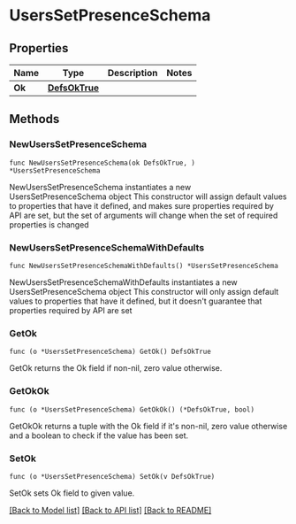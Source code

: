 # UsersSetPresenceSchema

## Properties

Name | Type | Description | Notes
------------ | ------------- | ------------- | -------------
**Ok** | [**DefsOkTrue**](DefsOkTrue.md) |  | 

## Methods

### NewUsersSetPresenceSchema

`func NewUsersSetPresenceSchema(ok DefsOkTrue, ) *UsersSetPresenceSchema`

NewUsersSetPresenceSchema instantiates a new UsersSetPresenceSchema object
This constructor will assign default values to properties that have it defined,
and makes sure properties required by API are set, but the set of arguments
will change when the set of required properties is changed

### NewUsersSetPresenceSchemaWithDefaults

`func NewUsersSetPresenceSchemaWithDefaults() *UsersSetPresenceSchema`

NewUsersSetPresenceSchemaWithDefaults instantiates a new UsersSetPresenceSchema object
This constructor will only assign default values to properties that have it defined,
but it doesn't guarantee that properties required by API are set

### GetOk

`func (o *UsersSetPresenceSchema) GetOk() DefsOkTrue`

GetOk returns the Ok field if non-nil, zero value otherwise.

### GetOkOk

`func (o *UsersSetPresenceSchema) GetOkOk() (*DefsOkTrue, bool)`

GetOkOk returns a tuple with the Ok field if it's non-nil, zero value otherwise
and a boolean to check if the value has been set.

### SetOk

`func (o *UsersSetPresenceSchema) SetOk(v DefsOkTrue)`

SetOk sets Ok field to given value.



[[Back to Model list]](../README.md#documentation-for-models) [[Back to API list]](../README.md#documentation-for-api-endpoints) [[Back to README]](../README.md)


